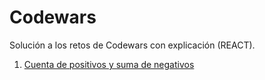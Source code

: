 # Codewars
Solución a los retos de Codewars con explicación (REACT).

1. [Cuenta de positivos y suma de negativos](https://github.com/thatmare/codewars/blob/main/Cuenta%20de%20positivos%20y%20suma%20de%20negativos.md)
